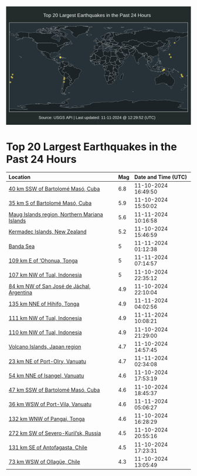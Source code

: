 ![Map](./map.png)

# Top 20 Largest Earthquakes in the Past 24 Hours

| Location | Mag | Date and Time (UTC) |
|:---|:---|:---|
| [40 km SSW of Bartolomé Masó, Cuba](https://earthquake.usgs.gov/earthquakes/eventpage/us7000nr0v) | 6.8 | 11-10-2024 16:49:50 |
| [35 km S of Bartolomé Masó, Cuba](https://earthquake.usgs.gov/earthquakes/eventpage/us7000nr0n) | 5.9 | 11-10-2024 15:50:02 |
| [Maug Islands region, Northern Mariana Islands](https://earthquake.usgs.gov/earthquakes/eventpage/us7000nr4w) | 5.6 | 11-11-2024 10:16:58 |
| [Kermadec Islands, New Zealand](https://earthquake.usgs.gov/earthquakes/eventpage/us7000nr0k) | 5.2 | 11-10-2024 15:46:59 |
| [Banda Sea](https://earthquake.usgs.gov/earthquakes/eventpage/us7000nr2z) | 5 | 11-11-2024 01:12:38 |
| [109 km E of ‘Ohonua, Tonga](https://earthquake.usgs.gov/earthquakes/eventpage/us7000nr49) | 5 | 11-11-2024 07:14:57 |
| [107 km NW of Tual, Indonesia](https://earthquake.usgs.gov/earthquakes/eventpage/us7000nr2k) | 5 | 11-10-2024 22:35:12 |
| [84 km NW of San José de Jáchal, Argentina](https://earthquake.usgs.gov/earthquakes/eventpage/us7000nr2d) | 4.9 | 11-10-2024 22:10:04 |
| [135 km NNE of Hihifo, Tonga](https://earthquake.usgs.gov/earthquakes/eventpage/us7000nr3j) | 4.9 | 11-11-2024 04:02:56 |
| [111 km NW of Tual, Indonesia](https://earthquake.usgs.gov/earthquakes/eventpage/us7000nr4u) | 4.9 | 11-11-2024 10:08:21 |
| [110 km NW of Tual, Indonesia](https://earthquake.usgs.gov/earthquakes/eventpage/us7000nr2a) | 4.9 | 11-10-2024 21:29:00 |
| [Volcano Islands, Japan region](https://earthquake.usgs.gov/earthquakes/eventpage/us7000nr0g) | 4.7 | 11-10-2024 14:57:45 |
| [23 km NE of Port-Olry, Vanuatu](https://earthquake.usgs.gov/earthquakes/eventpage/us7000nr37) | 4.7 | 11-11-2024 02:34:08 |
| [54 km NNE of Isangel, Vanuatu](https://earthquake.usgs.gov/earthquakes/eventpage/us7000nr10) | 4.6 | 11-10-2024 17:53:19 |
| [47 km SSW of Bartolomé Masó, Cuba](https://earthquake.usgs.gov/earthquakes/eventpage/us7000nr1g) | 4.6 | 11-10-2024 18:45:37 |
| [36 km WSW of Port-Vila, Vanuatu](https://earthquake.usgs.gov/earthquakes/eventpage/us7000nr3r) | 4.6 | 11-11-2024 05:06:27 |
| [132 km WNW of Pangai, Tonga](https://earthquake.usgs.gov/earthquakes/eventpage/us7000nr0q) | 4.6 | 11-10-2024 16:28:29 |
| [272 km SW of Severo-Kuril’sk, Russia](https://earthquake.usgs.gov/earthquakes/eventpage/us7000nr26) | 4.5 | 11-10-2024 20:55:16 |
| [131 km SE of Antofagasta, Chile](https://earthquake.usgs.gov/earthquakes/eventpage/us7000nr0y) | 4.5 | 11-10-2024 17:23:31 |
| [73 km WSW of Ollagüe, Chile](https://earthquake.usgs.gov/earthquakes/eventpage/us7000nr01) | 4.3 | 11-10-2024 13:05:49 |

